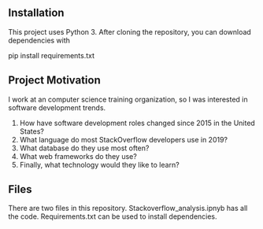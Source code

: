 

<h2> Installation</h2>
This project uses Python 3. After cloning the repository, you can download dependencies with

pip install requirements.txt

<h2> Project Motivation </h2>
I work at an computer science training organization, so I was interested in software development trends.

<ol>
<li>How have software development roles changed since 2015 in the United States? </li>
<li>What language do most StackOverflow developers use in 2019? </li>
<li>What database do they use most often? </li>
<li>What web frameworks do they use? </li>
<li>Finally, what technology would they like to learn? </li>
</ol>

<h2> Files </h2>
There are two files in this repository. Stackoverflow_analysis.ipnyb has all the code. Requirements.txt can be used to install dependencies.

